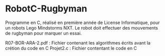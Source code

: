 # RobotC-Rugbyman
Programme en C, réalisé en première année de License Informatique, pour un robots Lego Mindstorms NXT. Le robot doit effectuer des mouvements de rugbyman pour marquer un essai.

R07-BOR-ARA-2.pdf : Fichier contenant les algorithmes écrits avant la crétion du code en C
Projet2.c : Fichier contentant le code en C
